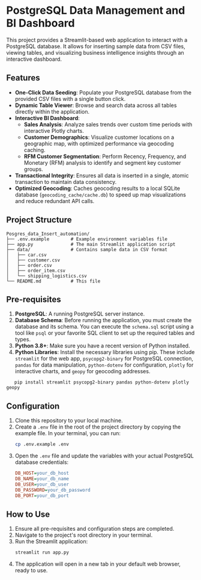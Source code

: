 # PostgreSQL Data Management and BI Dashboard

This project provides a Streamlit-based web application to interact with a PostgreSQL database. It allows for inserting sample data from CSV files, viewing tables, and visualizing business intelligence insights through an interactive dashboard.

## Features

- **One-Click Data Seeding**: Populate your PostgreSQL database from the provided CSV files with a single button click.
- **Dynamic Table Viewer**: Browse and search data across all tables directly within the application.
- **Interactive BI Dashboard**:
    - **Sales Analysis**: Analyze sales trends over custom time periods with interactive Plotly charts.
    - **Customer Demographics**: Visualize customer locations on a geographic map, with optimized performance via geocoding caching.
    - **RFM Customer Segmentation**: Perform Recency, Frequency, and Monetary (RFM) analysis to identify and segment key customer groups.
- **Transactional Integrity**: Ensures all data is inserted in a single, atomic transaction to maintain data consistency.
- **Optimized Geocoding**: Caches geocoding results to a local SQLite database (`geocoding_cache/cache.db`) to speed up map visualizations and reduce redundant API calls.

## Project Structure
```
Posgres_data_Insert_automation/
├── .env.example        # Example environment variables file
├── app.py              # The main Streamlit application script
├── data/               # Contains sample data in CSV format
│   ├── car.csv
│   ├── customer.csv
│   ├── order.csv
│   ├── order_item.csv
│   └── shipping_logistics.csv
└── README.md           # This file
```

## Pre-requisites

1.  **PostgreSQL**: A running PostgreSQL server instance.
2.  **Database Schema**: Before running the application, you must create the database and its schema. You can execute the `schema.sql` script using a tool like `psql` or your favorite SQL client to set up the required tables and types.
3.  **Python 3.8+**: Make sure you have a recent version of Python installed.
4.  **Python Libraries**: Install the necessary libraries using pip. These include `streamlit` for the web app, `psycopg2-binary` for PostgreSQL connection, `pandas` for data manipulation, `python-dotenv` for configuration, `plotly` for interactive charts, and `geopy` for geocoding addresses.

```
   pip install streamlit psycopg2-binary pandas python-dotenv plotly geopy
```



## Configuration

1.  Clone this repository to your local machine.
2.  Create a `.env` file in the root of the project directory by copying the example file. In your terminal, you can run:
    ```bash
    cp .env.example .env
    ```
3.  Open the `.env` file and update the variables with your actual PostgreSQL database credentials:
    ```ini
    DB_HOST=your_db_host
    DB_NAME=your_db_name
    DB_USER=your_db_user
    DB_PASSWORD=your_db_password
    DB_PORT=your_db_port
    ```

## How to Use

1.  Ensure all pre-requisites and configuration steps are completed.
2.  Navigate to the project's root directory in your terminal.
3.  Run the Streamlit application:
    ```bash
    streamlit run app.py
    ```
4.  The application will open in a new tab in your default web browser, ready to use.
